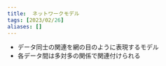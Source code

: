 ```yaml
---
title:  ネットワークモデル
tags: [2023/02/26]
aliases: []
---
```


- データ同士の関連を網の目のように表現するモデル
- 各データ間は多対多の関係で関連付けられる